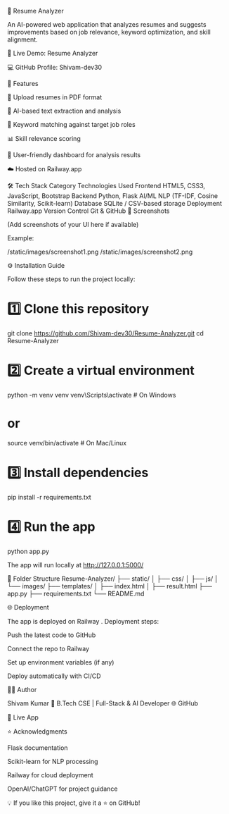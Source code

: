 🧠 Resume Analyzer

An AI-powered web application that analyzes resumes and suggests improvements based on job relevance, keyword optimization, and skill alignment.

🔗 Live Demo: Resume Analyzer

💻 GitHub Profile: Shivam-dev30

🚀 Features

📄 Upload resumes in PDF format

🤖 AI-based text extraction and analysis

🎯 Keyword matching against target job roles

📊 Skill relevance scoring

🧾 User-friendly dashboard for analysis results

☁️ Hosted on Railway.app

🛠️ Tech Stack
Category	Technologies Used
Frontend	HTML5, CSS3, JavaScript, Bootstrap
Backend	Python, Flask
AI/ML	NLP (TF-IDF, Cosine Similarity, Scikit-learn)
Database	SQLite / CSV-based storage
Deployment	Railway.app
Version Control	Git & GitHub
📸 Screenshots

(Add screenshots of your UI here if available)

Example:

/static/images/screenshot1.png
/static/images/screenshot2.png

⚙️ Installation Guide

Follow these steps to run the project locally:

# 1️⃣ Clone this repository
git clone https://github.com/Shivam-dev30/Resume-Analyzer.git
cd Resume-Analyzer

# 2️⃣ Create a virtual environment
python -m venv venv
venv\Scripts\activate    # On Windows
# or
source venv/bin/activate  # On Mac/Linux

# 3️⃣ Install dependencies
pip install -r requirements.txt

# 4️⃣ Run the app
python app.py


The app will run locally at http://127.0.0.1:5000/

📂 Folder Structure
Resume-Analyzer/
├── static/
│   ├── css/
│   ├── js/
│   └── images/
├── templates/
│   ├── index.html
│   ├── result.html
├── app.py
├── requirements.txt
└── README.md

🌐 Deployment

The app is deployed on Railway
.
Deployment steps:

Push the latest code to GitHub

Connect the repo to Railway

Set up environment variables (if any)

Deploy automatically with CI/CD

🧑‍💻 Author

Shivam Kumar
📍 B.Tech CSE | Full-Stack & AI Developer
🌐 GitHub

🔗 Live App

⭐ Acknowledgments

Flask documentation

Scikit-learn for NLP processing

Railway for cloud deployment

OpenAI/ChatGPT for project guidance

💡 If you like this project, give it a ⭐ on GitHub!